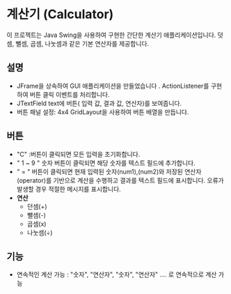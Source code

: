 # 계산기 (Calculator)
이 프로젝트는 Java Swing을 사용하여 구현한 간단한 계산기 애플리케이션입니다. 덧셈, 뺄셈, 곱셈, 나눗셈과 같은 기본 연산자를 제공합니다.

## 설명
-  JFrame을 상속하여 GUI 애플리케이션을 만들었습니다 . ActionListener를 구현하여 버튼 클릭 이벤트를 처리합니다.
-  JTextField text에 버튼( 입력 값, 결과 값, 연산자)를 보여줍니다.
-  버튼 패널 설정: 4x4 GridLayout을 사용하여 버튼 배열을 만듭니다.
## 버튼
- "C" :버튼이 클릭되면 모든 입력을 초기화합니다.
- " 1 ~ 9 " 숫자 버튼이 클릭되면 해당 숫자를 텍스트 필드에 추가합니다.
- " = " 버튼이 클릭되면 현재 입력된 숫자(num1),(num2)와 저장된 연산자(operator)를 기반으로 계산을 수행하고 결과를 텍스트 필드에 표시합니다. 오류가 발생할 경우 적절한 메시지를 표시합니다.
- **연산**
    - 던셈(+)
    - 뺄셈(-)
    - 곱셈(x)
    - 나눗셈(÷)
## 기능
- 연속적인 계산 가능 : "숫자", "연산자", "숫자", "연산자" .... 로 연속적으로 계산 가능
